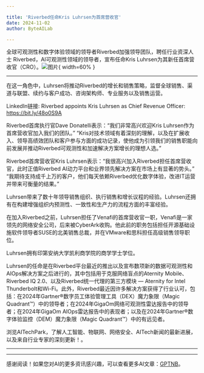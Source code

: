 ```yaml
---

title: 'Riverbed任命Kris Luhrsen为首席营收官'
date: 2024-11-02
author: ByteAILab

---
```


全球可观测性和数字体验领域的领导者Riverbed加强领导团队，聘任行业资深人士
Riverbed，AI可观测性领域的领导者，宣布任命Kris Luhrsen为其新任首席营收官（CRO）。![图片](https://ai-techpark.com/wp-content/uploads/2024/10/Riverbed-960x540.jpg){ width=60% }

---
在这一角色中，Luhrsen将推动Riverbed的增长和销售策略，监督全球销售、渠道与联盟、续约与客户成功、咨询架构师、专业服务以及销售运营。

LinkedIn链接: Riverbed appoints Kris Luhrsen as Chief Revenue Officer: https://bit.ly/48o0S9A

Riverbed首席执行官Dave Donatelli表示：“我们非常高兴欢迎Kris Luhrsen作为首席营收官加入我们的团队。” “Kris对技术领域有着深刻的理解，以及在扩展收入、领导高绩效团队和客户参与方面的成功记录，使他成为引领我们的销售职能向前发展并推动Riverbed可观测性和加速解决方案增长的理想人选。”

Riverbed首席营收官Kris Luhrsen表示：“我很高兴加入Riverbed担任首席营收官，此时正值Riverbed AI动力平台和业界领先解决方案在市场上有显著的势头。” “我期待支持成千上万的客户，他们每天依赖Riverbed优化数字体验，改进IT运营并带来可衡量的结果。”

Luhrsen带来了数十年领导销售组织、执行销售和增长议程的经验。Luhrsen还拥有在构建增强组织内预测性、一致性和生产力的流程方面的丰富经验。

在加入Riverbed之前，Luhrsen担任了Venafi的首席营收官一职，Venafi是一家领先的网络安全公司，后来被CyberArk收购。他此前的职务包括担任开源基础设施软件领导者SUSE的北美销售总裁，并在VMware和思科担任高级销售领导职位。

Luhrsen拥有印第安纳大学凯利商学院的商学学士学位。

Luhrsen的任命是在Riverbed平台最近的推出以及宣布数项新的数据可观测性和AIOps解决方案之后进行的，其中包括用于克服网络盲点的Aternity Mobile、Riverbed IQ 2.0、以及Riverbed统一代理的第三方模块 — Aternity for Intel Thunderbolt和Wi-Fi。此外，Riverbed最近因许多解决方案获得了行业认可，包括：在2024年Gartner®数字员工体验管理工具（DEX）魔力象限（Magic Quadrant™）中的领导者；在2024年GigaOm网络可观测性雷达报告中的领导者；在2024年GigaOm AIOps雷达报告中的表现者；以及在2024年Gartner®数字体验监控（DEM）魔力象限（Magic Quadrant™）中的有远见者。

浏览AITechPark，了解人工智能、物联网、网络安全、AITech新闻的最新进展，以及来自行业专家的深刻更新！。

---
---
感谢阅读！如果您对AI的更多资讯感兴趣，可以查看更多AI文章：[GPTNB](https://gptnb.com)。
